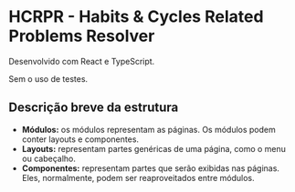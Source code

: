 # HCRPR - Habits & Cycles Related Problems Resolver

Desenvolvido com React e TypeScript.

Sem o uso de testes.

## Descrição breve da estrutura

- **Módulos:** os módulos representam as páginas. Os módulos podem conter layouts e componentes.
- **Layouts:** representam partes genéricas de uma página, como o menu ou cabeçalho.
- **Componentes:** representam partes que serão exibidas nas páginas. Eles, normalmente, podem ser reaproveitados entre módulos.
